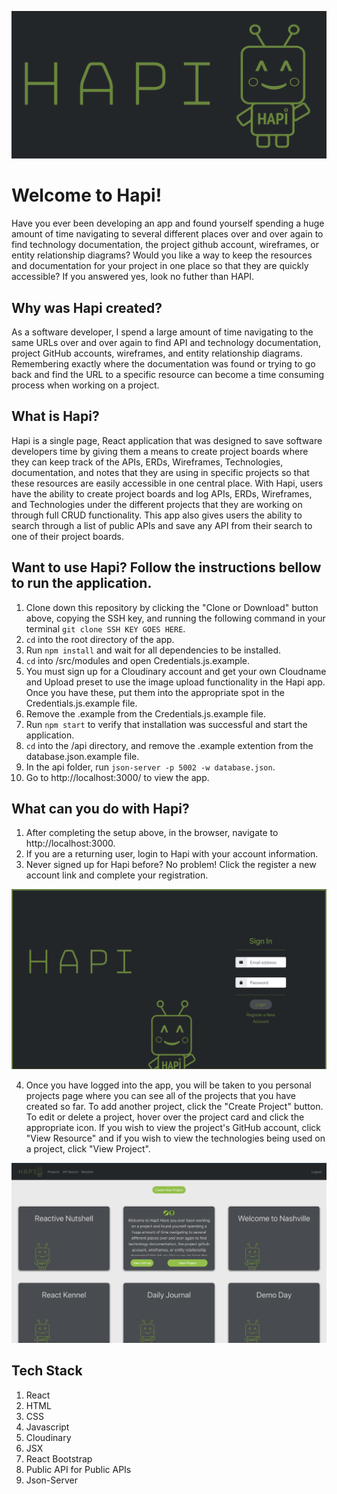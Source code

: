 ![ Logo ](./HapiLogoRobot.png)

# Welcome to Hapi! 
Have you ever been developing an app and found yourself spending a huge amount of time navigating to several different places over and over again to find technology documentation, the project github account, wireframes, or entity relationship diagrams? Would you like a way to keep the resources and documentation for your project in one place so that they are quickly accessible? If you answered yes, look no futher than HAPI.

## Why was Hapi created?
As a software developer, I spend a large amount of time navigating to the same URLs over and over again to find API and technology documentation, project GitHub accounts, wireframes, and entity relationship diagrams. Remembering exactly where the documentation was found or trying to go back and find the URL to a specific resource can become a time consuming process when working on a project. 

## What is Hapi?
Hapi is a single page, React application that was designed to save software developers time by giving them a means to create project boards where they can keep track of the APIs, ERDs, Wireframes, Technologies, documentation, and notes that they are using in specific projects so that these resources are easily accessible in one central place. With Hapi, users have the ability to create project boards and log APIs, ERDs, Wireframes, and Technologies under the different projects that they are working on through full CRUD functionality. This app also gives users the ability to search through a list of public APIs and save any API from their search to one of their project boards.


## Want to use Hapi? Follow the instructions bellow to run the application.

1. Clone down this repository by clicking the "Clone or Download" button above, copying the SSH key, and running the following command in your terminal `git clone SSH KEY GOES HERE`.
1. `cd` into the root directory of the app.
1. Run `npm install` and wait for all dependencies to be installed.
1. `cd` into /src/modules and open Credentials.js.example.
1. You must sign up for a Cloudinary account and get your own Cloudname and Upload preset to use the image upload functionality in the Hapi app. Once you have these, put them into the appropriate spot in the Credentials.js.example file.
1. Remove the .example from the Credentials.js.example file.
1. Run `npm start` to verify that installation was successful and start the application.
1. `cd` into the /api directory, and remove the .example extention from the database.json.example file. 
1. In the api folder, run `json-server -p 5002 -w database.json`.
1. Go to http://localhost:3000/ to view the app. 

## What can you do with Hapi?
1. After completing the setup above, in the browser, navigate to http://localhost:3000.
2. If you are a returning user, login to Hapi with your account information.
3. Never signed up for Hapi before? No problem! Click the register a new account link and complete your registration.

![ Demo ](./readmeimg/HapiLogin.png)

4. Once you have logged into the app, you will be taken to you personal projects page where you can see all of the projects that you have created so far. To add another project, click the "Create Project" button. To edit or delete a project, hover over the project card and click the appropriate icon. If you wish to view the project's GitHub account, click "View Resource" and if you wish to view the technologies being used on a project, click "View Project". 

![ Demo ](./readmeimg/hapiProjects.png)

## Tech Stack
1. React
1. HTML
1. CSS 
1. Javascript
1. Cloudinary 
1. JSX
1. React Bootstrap 
1. Public API for Public APIs 
1. Json-Server 


